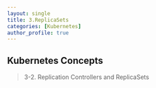 ```yaml
---
layout: single
title: 3.ReplicaSets
categories: [Kubernetes]
author_profile: true
---
```


## Kubernetes Concepts

> 3-2. Replication Controllers and ReplicaSets
